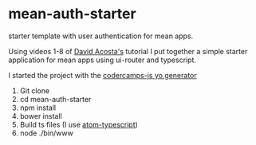 # mean-auth-starter
starter template with user authentication for mean apps. 

Using videos 1-8 of [David Acosta's](https://www.youtube.com/watch?v=6zfnOrHIUtA&t=561s) tutorial I put together a simple 
starter application for mean apps using ui-router and typescript.  


I started the project with the [codercamps-js yo generator](https://www.npmjs.com/package/generator-codercamps-js)


1. Git clone 
2. cd mean-auth-starter
3. npm install
4. bower install 
5. Build ts files (I use [atom-typescript](https://atom.io/packages/atom-typescript))
6. node ./bin/www


